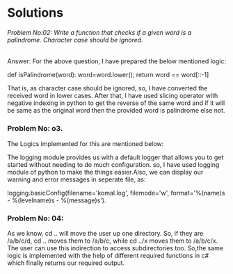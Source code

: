# Solutions

###### Problem No:02: Write a function that checks if a given word is a palindrome. Character case should be ignored.

Answer: For the above question, I have prepared the below mentioned logic:

def isPalindrome(word):
    word=word.lower();
    return word == word[::-1]
    
    
   That is, as character case should be ignored, so, I have converted the received word in lower cases. After that, I have used slicing operator with negative indexing in python to get the reverse of the same word and if it will be same as the original word then the provided word is palindrome else not.
   
### Problem No: o3.

The Logics implemented for this are mentioned below:

The logging module provides us with a default logger that allows you to get started without needing to do much configuration. so, I have used logging module of python to make the things easier.Also, we can display our warning and error messages in seperate file, as:

logging.basicConfig(filename='komal.log', filemode='w', format='%(name)s - %(levelname)s - %(message)s').

### Problem No: 04:

As we know,
cd .. will move the user up one directory. So, if they are /a/b/c/d, cd .. moves them to /a/b/c, while cd ../x moves them to /a/b/c/x. The user can use this indirection to access subdirectories too. So,the same logic is implemented with the help of different required functions in c# which finally returns our required output.






